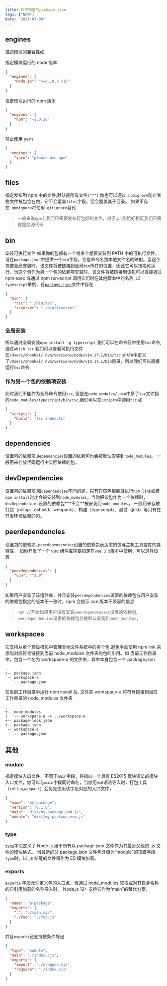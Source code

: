 ```yaml
---
title: 你不知道的package.json
tags: ["NPM"]
date: "2021-07-09"
---
```


## engines

描述模块的兼容性如:

指定模块运行的 node 版本

```json
{
  "engines": {
    "Node.js": ">=0.10.3 <15"
  }
}
```

指定模块运行的 npm 版本

```json
{
  "engines": {
    "npm": "~1.0.20"
  }
}
```

禁止使用 yarn

```json
{
  "engines": {
    "yarn": "please use npm"
  }
}
```

## files

指定发布到 npm 中的文件,默认是所有文件`["*"]`
你也可以通过`.npmignore`防止某些文件被包含在内，它不会覆盖`files`字段，但会覆盖其子目录。 如果不存在`.npmignore`将使用`.gitignore`替代

> 一般来说`npm`上我们只需要发布打包好的文件，对于`git`则恰好相反我们只需要提交源代码

## bin

安装可执行文件
如果你的包都有一个或多个想要安装到 PATH 中的可执行文件，请在`package.json`中提供一个`bin`字段，它是命令名到本地文件名的映射。当这个包被全局安装时，该文件将被链接到全局`bin`所在的位置，因此它可以按名称运行。当这个包作为另一个包的依赖项安装时，该文件将被链接到该包可以直接通过 npm exec 或通过 npm run-script 调用它们时在其他脚本中的名称,
以`typescript`举例，在[`package.json`](https://github.com/microsoft/TypeScript/blob/315b807489b8ff3a892179488fb0c00398d9b2c3/package.json#L24-L27)文件中存在

```json
{
  "bin": {
    "tsc": "./bin/tsc",
    "tsserver": "./bin/tsserver"
  }
}
```

### 全局安装

所以通过全局安装`npm install -g typescript` 我们可以在命令行中使用`tsc`命令,
通过`which tsc` 我们可以查看可执行文件在`/Users/chenkai/.nvm/versions/node/v14.17.1/bin/tsc`
`$PATH`中定义了`/Users/chenkai/.nvm/versions/node/v14.17.1/bin`目录，所以我们可以直接运行`tsc`命令

### 作为另一个包的依赖项安装

此时我们不能作为全局命令使用`tsc`, 但是在`node_modules/.bin`中多了`tsc`文件指向`node_modules/typescript/bin/tsc`,我们可以在`scripts`中调用`tsc` 如

```json
{
  "scripts": {
    "build": "tsc index.ts"
  }
}
```

## dependencies

设置包的依赖项,`dependencies`设置的依赖包也会被默认安装到`node_modules`。 一般用来存放代码运行中实际依赖的包。

## devDependencies

设置包的依赖项,和`dependencies`不同的是，只有在该包根目录执行`npm link`或者`npm install`时才会被安装到`node_modules`。当你把该包作为一个依赖时，`devDependencies`设置的依赖包**\*不会**被安装到`node_modules`。 一般用来存放打包（rollup、esbuild、webpack）、构建（typescript）、测试（jest）等只有在开发环境依赖的包。

## peerdependencies

设置包的依赖项, `peerdependencies`设置的依赖包表达您的包与主机工具或库的兼容性，
如你开发了一个 vue 组件库需要指定在`vue 3.x`版本中使用，可以这样设置

```json
{
  "peerdependencies": {
    "vue": "^3.0"
  }
}
```

如果用户安装了该组件库，并且安装`peerdependencies`设置的依赖包与用户安装的依赖包指定的版本不一致时，npm 会提示 vue 版本不兼容的信息

> `npm v7`开始如果用户没有安装`peerdependencies`设置的依赖包, `peerdependencies`设置的依赖包会被默认安装到`node_modules`，

## workspaces

它支持从单个顶级根包中管理本地文件系统中的多个包,避免手动使用 npm link 来添加对应符号链接到当前 node_modules 文件夹的包的引用。如
当前工作目录中，包含一个名为 workspace-a 的文件夹，其中本身包含一个 package.json

```
.
+-- package.json
`-- workspace-a
   `-- package.json
```

在当前工作目录中运行 npm install 后, 文件夹 workspace-a 将符号链接到当前工作目录的 node_modules 文件夹

```
.
+-- node_modules
|  `-- workspace-a -> ../workspace-a
+-- package-lock.json
+-- package.json
`-- workspace-a
   `-- package.json
```

## 其他

### module

指定模块入口文件，不同于`main`字段，将指向一个具有 ES2015 模块语法的模块入口文件，你可以与`main`字段同时命名，当你用`es6`语法导入时，打包工具（`rollup`,`webpack`）会优先使用该字段对应的入口文件，

```json
{
  "name": "my-package",
  "version": "0.1.0",
  "main": "dist/my-package.umd.js",
  "module": "dist/my-package.esm.js"
}
```

### type

[`type`](https://nodejs.org/dist/latest-v16.x/docs/api/packages.html#packages_type)字段定义了 Node.js 用于所有以 package.json 文件作为其最近父级的 .js 文件的模块格式。 当最近的父 package.json 文件包含值为“module”的顶级字段`type`时，以 .js 结尾的文件将作为 ES 模块加载。

### exports

[`exports`](https://nodejs.org/dist/latest-v16.x/docs/api/packages.html#packages_exports) 字段允许定义包的入口点，当通过 node_modules 查找或对其自身名称的自引用加载的名称导入时。 Node.js 12+ 支持它作为“main”的替代方案，

```json
{
  "name": "a-package",
  "exports": {
    ".": "./main.mjs",
    "./foo": "./foo.js"
  }
}
```

并且`exports`还支持按条件导出

```json
{
  "type": "module",
  "main": "./index.cjs",
  "exports": {
    "import": "./wrapper.mjs",
    "require": "./index.cjs"
  }
}
```
